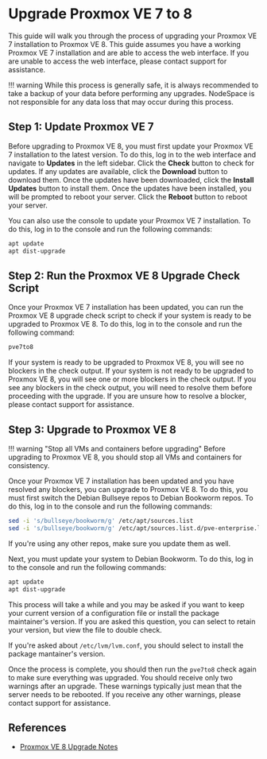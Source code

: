 # Upgrade Proxmox VE 7 to 8

This guide will walk you through the process of upgrading your Proxmox VE 7 installation to Proxmox VE 8. This guide assumes you have a working Proxmox VE 7 installation and are able to access the web interface. If you are unable to access the web interface, please contact support for assistance.

!!! warning
    While this process is generally safe, it is always recommended to take a backup of your data before performing any upgrades. NodeSpace is not responsible for any data loss that may occur during this process.

## Step 1: Update Proxmox VE 7

Before upgrading to Proxmox VE 8, you must first update your Proxmox VE 7 installation to the latest version. To do this, log in to the web interface and navigate to **Updates** in the left sidebar. Click the **Check** button to check for updates. If any updates are available, click the **Download** button to download them. Once the updates have been downloaded, click the **Install Updates** button to install them. Once the updates have been installed, you will be prompted to reboot your server. Click the **Reboot** button to reboot your server.

You can also use the console to update your Proxmox VE 7 installation. To do this, log in to the console and run the following commands:

```bash
apt update
apt dist-upgrade
```

## Step 2: Run the Proxmox VE 8 Upgrade Check Script

Once your Proxmox VE 7 installation has been updated, you can run the Proxmox VE 8 upgrade check script to check if your system is ready to be upgraded to Proxmox VE 8. To do this, log in to the console and run the following command:

```bash
pve7to8
```

If your system is ready to be upgraded to Proxmox VE 8, you will see no blockers in the check output. If your system is not ready to be upgraded to Proxmox VE 8, you will see one or more blockers in the check output. If you see any blockers in the check output, you will need to resolve them before proceeding with the upgrade. If you are unsure how to resolve a blocker, please contact support for assistance.

## Step 3: Upgrade to Proxmox VE 8

!!! warning "Stop all VMs and containers before upgrading"
    Before upgrading to Proxmox VE 8, you should stop all VMs and containers for consistency. 

Once your Proxmox VE 7 installation has been updated and you have resolved any blockers, you can upgrade to Proxmox VE 8. To do this, you must first switch the Debian Bullseye repos to Debian Bookworm repos. To do this, log in to the console and run the following commands:

```bash
sed -i 's/bullseye/bookworm/g' /etc/apt/sources.list
sed -i 's/bullseye/bookworm/g' /etc/apt/sources.list.d/pve-enterprise.list
```

If you're using any other repos, make sure you update them as well.

Next, you must update your system to Debian Bookworm. To do this, log in to the console and run the following commands:

```bash
apt update
apt dist-upgrade
```

This process will take a while and you may be asked if you want to keep your current version of a configuration file or install the package maintainer's version. If you are asked this question, you can select to retain your version, but view the file to double check. 

If you're asked about `/etc/lvm/lvm.conf`, you should select to install the package mantainer's version. 

Once the process is complete, you should then run the `pve7to8` check again to make sure everything was upgraded. You should receive only two warnings after an upgrade. These warnings typically just mean that the server needs to be rebooted. If you receive any other warnings, please contact support for assistance.

## References

- [Proxmox VE 8 Upgrade Notes](https://pve.proxmox.com/wiki/Upgrade_from_7_to_8)